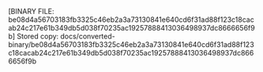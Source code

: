 [BINARY FILE: be08d4a56703183fb3325c46eb2a3a73130841e640cd6f31ad88f123c18cacab24c217e61b349db5d038f70235ac19257888413036498937dc8666656f9b]
Stored copy: docs/converted-binary/be08d4a56703183fb3325c46eb2a3a73130841e640cd6f31ad88f123c18cacab24c217e61b349db5d038f70235ac19257888413036498937dc8666656f9b
